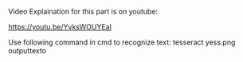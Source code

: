 Video Explaination for this part is on youtube:

https://youtu.be/YvksWOUYEaI


Use following command in cmd to recognize text:
tesseract yess.png outputtexto
